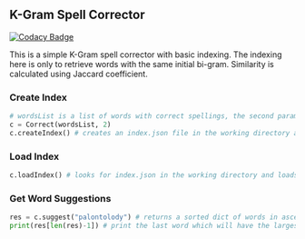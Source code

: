 ## K-Gram Spell Corrector

[![Codacy Badge](https://api.codacy.com/project/badge/Grade/acd14b694f124576976f24f0406e8f49)](https://app.codacy.com/app/cvhariharan/K-Gram-Spell-corrector?utm_source=github.com&utm_medium=referral&utm_content=cvhariharan/K-Gram-Spell-corrector&utm_campaign=Badge_Grade_Dashboard)

This is a simple K-Gram spell corrector with basic indexing. The indexing here is only to retrieve words with the same initial bi-gram. Similarity is calculated using Jaccard coefficient.  

### Create Index
```python
# wordsList is a list of words with correct spellings, the second param is the value of k for k-gram
c = Correct(wordsList, 2)
c.createIndex() # creates an index.json file in the working directory and loads it
```

### Load Index
```python
c.loadIndex() # looks for index.json in the working directory and loads it, not needed if createIndex is used
```

### Get Word Suggestions
```python
res = c.suggest("palontolody") # returns a sorted dict of words in ascending order, ordered by Jaccard coefficients
print(res[len(res)-1]) # print the last word which will have the largest Jaccard coefficient
```
